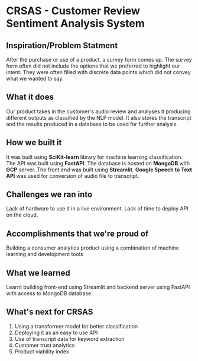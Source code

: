 # CRSAS - Customer Review Sentiment Analysis System
## Inspiration/Problem Statment
After the purchase or use of a product, a survey form comes up. The survey form often did not include the options that we preferred to highlight our intent. They were often filled with discrete data points which did not convey what we wanted to say. 
## What it does
Our product takes in the customer's audio review and analyses it producing different outputs as classified by the NLP model. It also stores the transcript and the results produced in a database to be used for further analysis.
## How we built it
It was built using **SciKit-learn** library for machine learning classification. The API was built using **FastAPI**. The database is hosted on **MongoDB** with **GCP** server. The front end was built using **Streamlit**. **Google Speech to Text API** was used for conversion of audio file to transcript.
## Challenges we ran into
Lack of hardware to use it in a live environment. Lack of time to deploy API on the cloud.
## Accomplishments that we're proud of
Building a consumer analytics product using a combination of machine learning and development tools 
## What we learned
Learnt building front-end using Streamlit and backend server using FastAPI with access to MongoDB database.
## What's next for CRSAS 
1. Using a transformer model for better classification
2. Deploying it as an easy to use API
3. Use of transcript data for keyword extraction
4. Customer trust analytics
5. Product viability index
